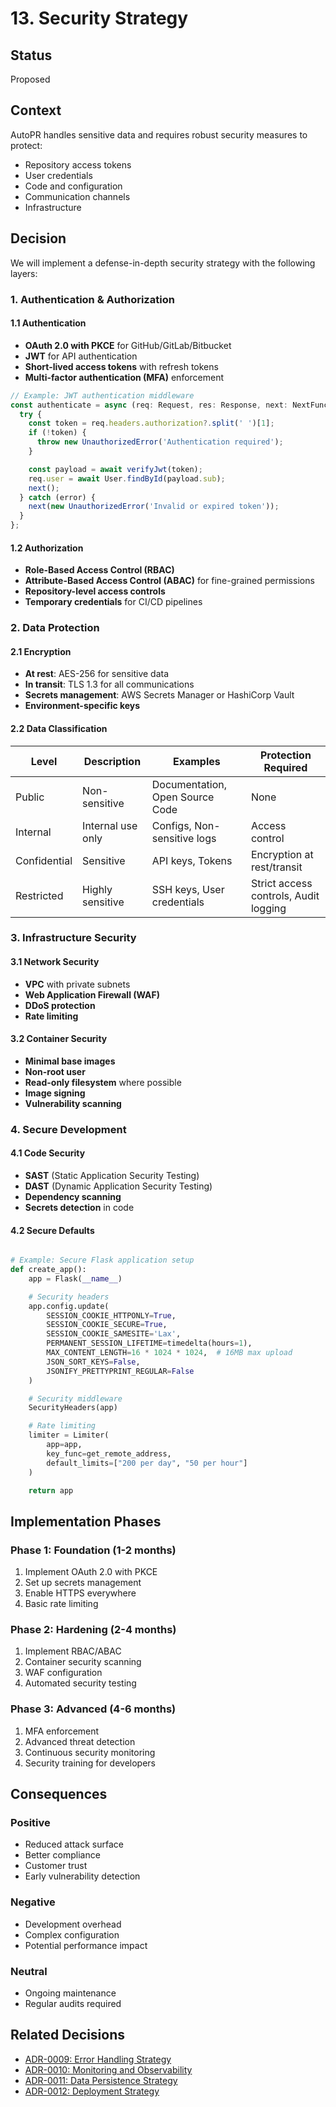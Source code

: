 # 13. Security Strategy

## Status

Proposed

## Context

AutoPR handles sensitive data and requires robust security measures to protect:

- Repository access tokens
- User credentials
- Code and configuration
- Communication channels
- Infrastructure

## Decision

We will implement a defense-in-depth security strategy with the following layers:

### 1. Authentication & Authorization

#### 1.1 Authentication

- **OAuth 2.0 with PKCE** for GitHub/GitLab/Bitbucket
- **JWT** for API authentication
- **Short-lived access tokens** with refresh tokens
- **Multi-factor authentication (MFA)** enforcement

```typescript
// Example: JWT authentication middleware
const authenticate = async (req: Request, res: Response, next: NextFunction) => {
  try {
    const token = req.headers.authorization?.split(' ')[1];
    if (!token) {
      throw new UnauthorizedError('Authentication required');
    }

    const payload = await verifyJwt(token);
    req.user = await User.findById(payload.sub);
    next();
  } catch (error) {
    next(new UnauthorizedError('Invalid or expired token'));
  }
};
```

#### 1.2 Authorization

- **Role-Based Access Control (RBAC)**
- **Attribute-Based Access Control (ABAC)** for fine-grained permissions
- **Repository-level access controls**
- **Temporary credentials** for CI/CD pipelines

### 2. Data Protection

#### 2.1 Encryption

- **At rest**: AES-256 for sensitive data
- **In transit**: TLS 1.3 for all communications
- **Secrets management**: AWS Secrets Manager or HashiCorp Vault
- **Environment-specific keys**

#### 2.2 Data Classification

| Level | Description | Examples | Protection Required |
|-------|-------------|----------|---------------------|
| Public | Non-sensitive | Documentation, Open Source Code | None |
| Internal | Internal use only | Configs, Non-sensitive logs | Access control |
| Confidential | Sensitive | API keys, Tokens | Encryption at rest/transit |
| Restricted | Highly sensitive | SSH keys, User credentials | Strict access controls, Audit logging |

### 3. Infrastructure Security

#### 3.1 Network Security

- **VPC** with private subnets
- **Web Application Firewall (WAF)**
- **DDoS protection**
- **Rate limiting**

#### 3.2 Container Security

- **Minimal base images**
- **Non-root user**
- **Read-only filesystem** where possible
- **Image signing**
- **Vulnerability scanning**

### 4. Secure Development

#### 4.1 Code Security

- **SAST** (Static Application Security Testing)
- **DAST** (Dynamic Application Security Testing)
- **Dependency scanning**
- **Secrets detection** in code

#### 4.2 Secure Defaults

```python

# Example: Secure Flask application setup
def create_app():
    app = Flask(__name__)

    # Security headers
    app.config.update(
        SESSION_COOKIE_HTTPONLY=True,
        SESSION_COOKIE_SECURE=True,
        SESSION_COOKIE_SAMESITE='Lax',
        PERMANENT_SESSION_LIFETIME=timedelta(hours=1),
        MAX_CONTENT_LENGTH=16 * 1024 * 1024,  # 16MB max upload
        JSON_SORT_KEYS=False,
        JSONIFY_PRETTYPRINT_REGULAR=False
    )

    # Security middleware
    SecurityHeaders(app)

    # Rate limiting
    limiter = Limiter(
        app=app,
        key_func=get_remote_address,
        default_limits=["200 per day", "50 per hour"]
    )

    return app
```

## Implementation Phases

### Phase 1: Foundation (1-2 months)

1. Implement OAuth 2.0 with PKCE
2. Set up secrets management
3. Enable HTTPS everywhere
4. Basic rate limiting

### Phase 2: Hardening (2-4 months)

1. Implement RBAC/ABAC
2. Container security scanning
3. WAF configuration
4. Automated security testing

### Phase 3: Advanced (4-6 months)

1. MFA enforcement
2. Advanced threat detection
3. Continuous security monitoring
4. Security training for developers

## Consequences

### Positive

- Reduced attack surface
- Better compliance
- Customer trust
- Early vulnerability detection

### Negative

- Development overhead
- Complex configuration
- Potential performance impact

### Neutral

- Ongoing maintenance
- Regular audits required

## Related Decisions

- [ADR-0009: Error Handling Strategy](0009-error-handling-strategy.md)
- [ADR-0010: Monitoring and Observability](0010-monitoring-observability.md)
- [ADR-0011: Data Persistence Strategy](0011-data-persistence-strategy.md)
- [ADR-0012: Deployment Strategy](0012-deployment-strategy.md)
